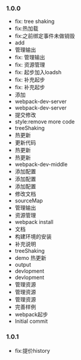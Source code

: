 ### 1.0.0
* fix: tree shaking
* fix:热加载
* fix:之前绑定事件未做销毁
* add
* 管理输出
* fix: 管理输出
* fix: 资源管理
* fix: 起步加入loadsh
* fix: 补充起步
* fix: 补充起步
* 添加
* webpack-dev-server
* webpack-dev-server
* 提交修改
* style:remove more code
* treeShaking
* 热更新
* 更新代码
* 热更新
* 热更新
* webpack-dev-middle
* 添加配置
* 添加配置
* 添加配置
* 修改文档
* sourceMap
* 管理输出
* 资源管理
* webpack install
* 文档
* 构建环境的安装
* 补充说明
* treeShaking
* demo 热更新
* output
* devlopment
* devlopment
* 管理资源
* 管理资源
* 管理资源
* 完善样例
* webpack起步
* Initial commit

### 1.0.1
* fix:提价history